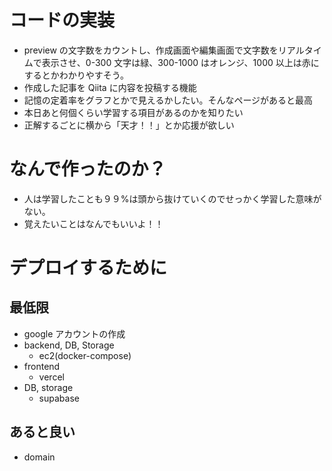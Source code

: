 # コードの実装

- preview の文字数をカウントし、作成画面や編集画面で文字数をリアルタイムで表示させ、0-300 文字は緑、300-1000 はオレンジ、1000 以上は赤にするとかわかりやすそう。
- 作成した記事を Qiita に内容を投稿する機能
- 記憶の定着率をグラフとかで見えるかしたい。そんなページがあると最高
- 本日あと何個くらい学習する項目があるのかを知りたい
- 正解するごとに横から「天才！！」とか応援が欲しい

# なんで作ったのか？

- 人は学習したことも９９%は頭から抜けていくのでせっかく学習した意味がない。
- 覚えたいことはなんでもいいよ！！

# デプロイするために

## 最低限

- google アカウントの作成
- backend, DB, Storage
  - ec2(docker-compose)
- frontend
  - vercel
- DB, storage
  - supabase

## あると良い

- domain
